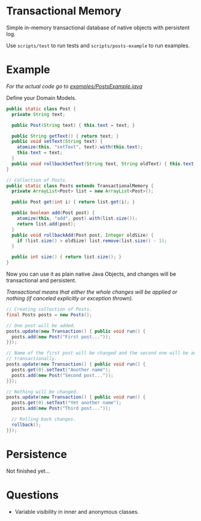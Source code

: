 # Transactional Memory

Simple in-memory transactional database of native objects with persistent log.

Use `scripts/test` to run tests and `scripts/posts-example` to run examples.

# Example

*For the actual code go to [examples/PostsExample.java](examples/PostsExample.java)*

Define your Domain Models.

``` Java
public static class Post {
  private String text;

  public Post(String text) { this.text = text; }

  public String getText() { return text; }
  public void setText(String text) {
    atomize(this, "setText", text).with(this.text);
    this.text = text;
  }
  public void rollbackSetText(String text, String oldText) { this.text = oldText; }
}

// Collection of Posts.
public static class Posts extends TransactionalMemory {
  private ArrayList<Post> list = new ArrayList<Post>();

  public Post get(int i) { return list.get(i); }

  public boolean add(Post post) {
    atomize(this, "add", post).with(list.size());
    return list.add(post);
  }
  public void rollbackAdd(Post post, Integer oldSize) {
    if (list.size() > oldSize) list.remove(list.size() - 1);
  }

  public int size() { return list.size(); }
}
```

Now you can use it as plain native Java Objects, and changes will be transactional and persistent.

*Transactional means that either the whole changes will be applied or nothing (if canceled
explicitly or exception thrown).*

``` Java
// Creating collection of Posts.
final Posts posts = new Posts();

// One post will be added.
posts.update(new Transaction() { public void run() {
  posts.add(new Post("First post..."));
}});

// Name of the first post will be changed and the second one will be added,
// transactionally.
posts.update(new Transaction() { public void run() {
  posts.get(0).setText("Another name");
  posts.add(new Post("Second post..."));
}});

// Nothing will be changed.
posts.update(new Transaction() { public void run() {
  posts.get(0).setText("Yet another name");
  posts.add(new Post("Third post..."));

  // Rolling back changes.
  rollback();
}});
```

# Persistence

Not finished yet...

# Questions

- Variable visibility in inner and anonymous classes.